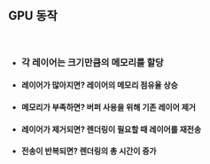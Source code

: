 ## GPU 동작

<br/>

* ### 각 레이어는 크기만큼의 메모리를 할당
* #### 레이어가 많아지면? <span class="fragment">레이어의 메모리 점유율 상승</span>
* #### 메모리가 부족하면? <span class="fragment">버퍼 사용을 위해 기존 레이어 제거</span>
* #### 레이어가 제거되면? <span class="fragment">렌더링이 필요할 때 레이어를 재전송</span>
* #### 전송이 반복되면? <span class="fragment">렌더링의 총 시간이 증가</span>
